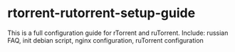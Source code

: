 # rtorrent-rutorrent-setup-guide
This is a full configuration guide for rTorrent and ruTorrent. Include: russian FAQ, init debian script, nginx configuration, ruTorrent configuration

